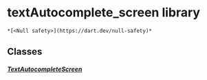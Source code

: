 


# textAutocomplete_screen library






    *[<Null safety>](https://dart.dev/null-safety)*





## Classes

##### [TextAutocompleteScreen](../smeup_screens_test_textAutocomplete_screen/TextAutocompleteScreen-class.md)



 















